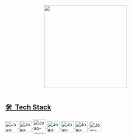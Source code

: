 
<div align="center">
  <a href="https://github.com/JoaoVitor-Dev">
  <img height="260em" src="https://github-readme-stats.vercel.app/api/top-langs/?username=JoaoVitor-Dev&layout=compact&langs_count=7&theme=tokyonight"/>
</div>

<br>

## 🛠 &nbsp;Tech Stack
 <div style="display: inline_block">
 <img align="center" alt="Joao-c#" height="35" width="40" src="https://cdn.jsdelivr.net/gh/devicons/devicon@latest/icons/csharp/csharp-original.svg">
 <img align="center" alt="Joao-net" height="35" width="40" src="https://cdn.jsdelivr.net/gh/devicons/devicon@latest/icons/dotnetcore/dotnetcore-original.svg">
 <img align="center" alt="Joao-Java" height="45" width="40" src="https://cdn.jsdelivr.net/gh/devicons/devicon@latest/icons/java/java-original.svg">
 <img align="center" alt="Joao-android" height="35" width="40" src="https://cdn.jsdelivr.net/gh/devicons/devicon@latest/icons/androidstudio/androidstudio-original.svg">
 
 <img align="center" alt="Joao-PostgreSQL" height="35" width="40" src="https://cdn.jsdelivr.net/gh/devicons/devicon/icons/postgresql/postgresql-original.svg">
 <img align="center" alt="Joao-SQLServer" height="35" width="40" src="https://cdn.jsdelivr.net/gh/devicons/devicon@latest/icons/microsoftsqlserver/microsoftsqlserver-original.svg">
 <img align="center" alt="Joao-Git" height="30" width="40" src="https://cdn.jsdelivr.net/gh/devicons/devicon/icons/git/git-original.svg">
 
 </div>
<br>
